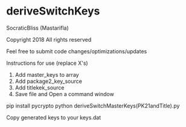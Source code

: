 # deriveSwitchKeys
SocraticBliss (Mastarifla)

Copyright 2018 All rights reserved

Feel free to submit code changes/optimizations/updates


Instructions for use (replace X's)

1) Add master_keys to array
2) Add package2_key_source
3) Add titlekek_source
4) Save file and Open a command window

pip install pycrypto
python deriveSwitchMasterKeys(PK21andTitle).py

Copy generated keys to your keys.dat
